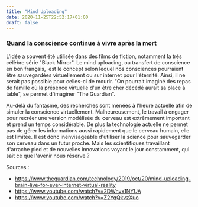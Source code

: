 ```yaml
---
title: "Mind Uploading"
date: 2020-11-25T22:52:17+01:00
draft: false
---
```

### **Quand la conscience continue à vivre après la mort**


L'idée a souvent été utilisée dans des films de fiction, notamment la très célèbre série "Black Mirror".
Le mind uploading, ou transfert de conscience en bon français,  est le concept selon lequel nos consciences pourraient être sauvegardées virtuellement ou sur internet pour l'éternité. Ainsi, il ne serait pas possible pour celles-ci de mourir. "On pourrait imaginé des repas de famille où la présence virtuelle d'un être cher décédé aurait sa place à table", se permet d'imaginer "The Guardian".
 


Au-delà du fantasme, des recherches sont menées à l'heure actuelle afin de simuler la conscience virtuellement. Malheureusement, le travail à engager pour recréer une version modélisée du cerveau est extrêmement important et prend un temps considérable. De plus la technologie actuelle ne permet pas de gérer les informations aussi rapidement que le cerveau humain, elle est limitée. Il est donc inenvisageable d'utiliser la science pour sauvegarder son cerveau dans un futur proche. Mais les scientifiques travaillant d'arrache pied et de nouvelles innovations voyant le jour constamment, qui sait ce que l'avenir nous réserve ? 







Sources :
* https://www.theguardian.com/technology/2019/oct/20/mind-uploading-brain-live-for-ever-internet-virtual-reality
* https://www.youtube.com/watch?v=2DWnvx1NYUA
* https://www.youtube.com/watch?v=Z2YqQkvzXuo


